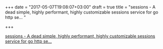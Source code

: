 +++
date = "2017-05-07T19:08:07+03:00"
draft = true
title = "sessions - A dead simple, highly performant, highly customizable sessions service for go http se... "

+++

<p><a href="https://t.co/FxqkfgjIY5">sessions - A dead simple, highly performant, highly customizable sessions service for go http se... </a></p>